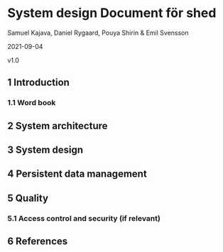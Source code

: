 # System design Document för shed

Samuel Kajava, Daniel Rygaard, Pouya Shirin & Emil Svensson

2021-09-04

v1.0

## 1 Introduction

### 1.1 Word book

## 2 System architecture

## 3 System design

## 4 Persistent data management

## 5 Quality

### 5.1 Access control and security (if relevant)

## 6 References